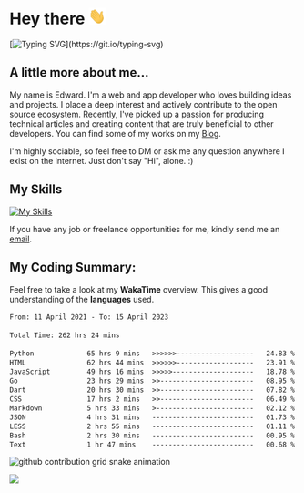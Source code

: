 # Hey there <img src="https://raw.githubusercontent.com/xoxovo/xoxovo/main/Hi.gif" width="30px"> 

[![Typing SVG](https://readme-typing-svg.demolab.com?font=M+PLUS+Rounded+1c&size=22&pause=1000&color=1D9EF7FF&vCenter=true&width=435&lines=I+am+Edward;Full-stack+web+and+app+developer;Always+learning+new+things;Nice+to+meet+you..!)](https://git.io/typing-svg)

## A little more about me...  

My name is Edward. I'm a web and app developer who loves building ideas and projects. I place a deep interest and actively contribute to the open source ecosystem. Recently, I've picked up a passion for producing technical articles and creating content that are truly beneficial to other developers. You can find some of my works on my [Blog](https://xoxovo.eu.org/).

I'm highly sociable, so feel free to DM or ask me any question anywhere I exist on the internet. Just don't say "Hi", alone. :)

## My Skills

[![My Skills](https://skillicons.dev/icons?i=javascript,typescript,react,vue,vite,css,sass,tailwindcss,electron,dart,flutter,swift,go,mysql,py,markdown,github,git,linux,azure,cloudflare)](https://skillicons.dev)

If you have any job or freelance opportunities for me, kindly send me an <a href="mailto:edward.xyz@qq.com">email</a>.

## My Coding Summary: 

Feel free to take a look at my __WakaTime__ overview. This gives a good understanding of the __languages__ used.

<!--START_SECTION:waka-->

```text
From: 11 April 2021 - To: 15 April 2023

Total Time: 262 hrs 24 mins

Python             65 hrs 9 mins   >>>>>>-------------------   24.83 %
HTML               62 hrs 44 mins  >>>>>>-------------------   23.91 %
JavaScript         49 hrs 16 mins  >>>>>--------------------   18.78 %
Go                 23 hrs 29 mins  >>-----------------------   08.95 %
Dart               20 hrs 30 mins  >>-----------------------   07.82 %
CSS                17 hrs 2 mins   >>-----------------------   06.49 %
Markdown           5 hrs 33 mins   >------------------------   02.12 %
JSON               4 hrs 31 mins   -------------------------   01.73 %
LESS               2 hrs 55 mins   -------------------------   01.11 %
Bash               2 hrs 30 mins   -------------------------   00.95 %
Text               1 hr 47 mins    -------------------------   00.68 %
```

<!--END_SECTION:waka-->

<picture>
  <source media="(prefers-color-scheme: dark)" srcset="https://raw.githubusercontent.com/xoxovo/xoxovo/output/github-contribution-grid-snake-dark.svg">
  <source media="(prefers-color-scheme: light)" srcset="https://raw.githubusercontent.com/xoxovo/xoxovo/output/github-contribution-grid-snake.svg">
  <img alt="github contribution grid snake animation" src="https://raw.githubusercontent.com/xoxovo/xoxovo/output/github-contribution-grid-snake.svg">
</picture>

<img src="https://www.animatedimages.org/data/media/562/animated-line-image-0184.gif" width="1920" height=""></img>
